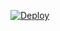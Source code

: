 

[![Deploy](https://www.herokucdn.com/deploy/button.png)](https://dashboard.heroku.com/new?template=https://github.com/dfsdfc/herlkjklj4)


